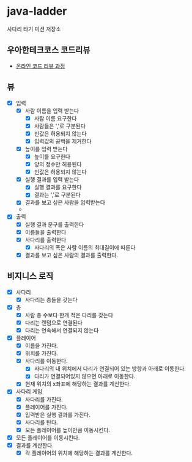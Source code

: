 # java-ladder

사다리 타기 미션 저장소

## 우아한테크코스 코드리뷰

- [온라인 코드 리뷰 과정](https://github.com/woowacourse/woowacourse-docs/blob/master/maincourse/README.md)
## 뷰
- [x] 입력
  - [x] 사람 이름을 입력 받는다
    - [x] 사람 이름 요구한다
    - [x] 사람들은 ','로 구분된다
    - [x] 빈값은 허용되지 않는다
    - [x] 입력값의 공백을 제거한다
  - [x] 높이를 입력 받는다
    - [x] 높이를 요구한다
    - [x] 양의 정수만 허용된다
    - [x] 빈값은 허용되지 않는다
  - [x] 실행 결과를 입력 받는다
    - [x] 실행 결과를 요구한다
    - [x] 결과는 ','로 구분된다
  - [x] 결과를 보고 싶은 사람을 입력받는다
  - 
- [x] 출력
  - [x] 실행 결과 문구를 출력한다
  - [x] 이름들을 출력한다
  - [x] 사다리를 출력한다
    - [x] 사다리의 폭은 사람 이름의 최대길이에 따른다
  - [x] 결과를 보고 싶은 사람의 결과를 출력한다.
  
## 비지니스 로직
- [x] 사다리
  - [x] 사다리는 층들을 갖는다
- [x] 층
  - [x] 사람 총 수보다 한개 적은 다리를 갖는다
  - [x] 다리는 랜덤으로 연결된다
  - [x] 다리는 연속해서 연결되지 않는다
- [x] 플레이어
  - [x] 이름을 가진다.
  - [x] 위치를 가진다.
  - [x] 사다리를 이동한다.
    - [x] 사다리의 내 위치에서 다리가 연결되어 있는 방향과 아래로 이동한다.
    - [x] 다리가 연결되어있지 않으면 아래로 이동한다.
  - [x] 현재 위치의 x좌표에 해당하는 결과를 계산한다.
- [x] 사다리 게임
  - [x] 사다리를 가진다.
  - [x] 플레이어를 가진다.
  - [x] 입력받은 실행 결과를 가진다. 
  - [x] 사다리를 탄다.
  - [x] 모든 플레이어를 높이만큼 이동시킨다.

- [x] 모든 플레이어를 이동시킨다.
- [x] 결과를 계산한다.
  - [x] 각 플레이어의 위치에 해당하는 결과를 계산한다.
